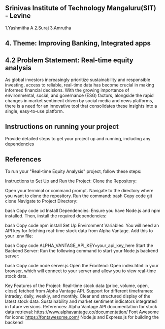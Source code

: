 ## Srinivas Institute of Technology Mangaluru(SIT) - Levine
1.Yashmitha A
2.Suraj
3.Amrutha

## 4. Theme: Improving Banking, Integrated apps
## 4.2 Problem Statement: Real-time equity analysis
As global investors increasingly prioritize sustainability and responsible investing, access to 
reliable, real-time data has become crucial in making informed financial decisions. With the 
growing importance of environmental, social, and governance (ESG) factors, alongside the 
rapid changes in market sentiment driven by social media and news platforms, there is a need 
for an innovative tool that consolidates these insights into a single, easy-to-use platform.

## Instructions on running your project
Provide detailed steps to get your project up and running, including any dependencies

## References
To run your "Real-time Equity Analysis" project, follow these steps:

Instructions to Set Up and Run the Project:
Clone the Repository:

Open your terminal or command prompt.
Navigate to the directory where you want to clone the repository.
Run the command:
bash
Copy code
git clone <repository-url>
Navigate to Project Directory:

bash
Copy code
cd <project-directory>
Install Dependencies: Ensure you have Node.js and npm installed. Then, install the required dependencies:

bash
Copy code
npm install
Set Up Environment Variables: You will need an API key for fetching real-time stock data from Alpha Vantage. Add this to your .env file:

bash
Copy code
ALPHA_VANTAGE_API_KEY=your_api_key_here
Start the Backend Server: Run the following command to start your Node.js backend server:

bash
Copy code
node server.js
Open the Frontend: Open index.html in your browser, which will connect to your server and allow you to view real-time stock data.

Key Features of the Project:
Real-time stock data (price, volume, open, close) fetched from Alpha Vantage API.
Support for different timeframes: intraday, daily, weekly, and monthly.
Clear and structured display of the latest stock data.
Sustainability and market sentiment indicators integrated in future versions.
References:
Alpha Vantage API documentation for stock data retrieval: https://www.alphavantage.co/documentation/
Font Awesome for icons: https://fontawesome.com/
Node.js and Express.js for building the backend
